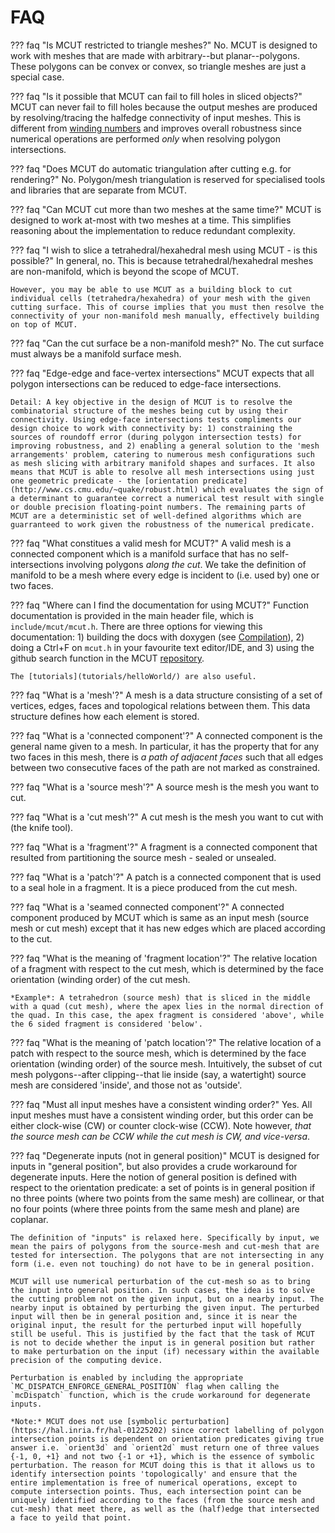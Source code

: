 # FAQ

??? faq "Is MCUT restricted to triangle meshes?"
    No. MCUT is designed to work with meshes that are made with arbitrary--but planar--polygons. These polygons can be convex or convex, so triangle meshes are just a special case.

??? faq "Is it possible that MCUT can fail to fill holes in sliced objects?"
    MCUT can never fail to fill holes because the output meshes are produced by resolving/tracing the halfedge connectivity of input meshes. This is different from [winding numbers](https://igl.ethz.ch/projects/winding-number/robust-inside-outside-segmentation-using-generalized-winding-numbers-siggraph-2013-jacobson-et-al.pdf) and improves overall robustness since numerical operations are performed _only_ when resolving polygon intersections. 

??? faq "Does MCUT do automatic triangulation after cutting e.g. for rendering?"
    No. Polygon/mesh triangulation is reserved for specialised tools and libraries that are separate from MCUT. 

??? faq "Can MCUT cut more than two meshes at the same time?"
    MCUT is designed to work at-most with two meshes at a time. This simplifies reasoning about the implementation to reduce redundant complexity.

??? faq "I wish to slice a tetrahedral/hexahedral mesh using MCUT - is this possible?"
    In general, no. This is because tetrahedral/hexahedral meshes are non-manifold, which is beyond the scope of MCUT.

    However, you may be able to use MCUT as a building block to cut individual cells (tetrahedra/hexahedra) of your mesh with the given cutting surface. This of course implies that you must then resolve the connectivity of your non-manifold mesh manually, effectively building on top of MCUT.

??? faq "Can the cut surface be a non-manifold mesh?"
    No. The cut surface must always be a manifold surface mesh. 

??? faq "Edge-edge and face-vertex intersections"
    MCUT expects that all polygon intersections can be reduced to edge-face intersections.
    
    Detail: A key objective in the design of MCUT is to resolve the combinatorial structure of the meshes being cut by using their connectivity. Using edge-face intersections tests compliments our design choice to work with connectivity by: 1) constraining the sources of roundoff error (during polygon intersection tests) for improving robustness, and 2) enabling a general solution to the 'mesh arrangements' problem, catering to numerous mesh configurations such as mesh slicing with arbitrary manifold shapes and surfaces. It also means that MCUT is able to resolve all mesh intersections using just one geometric predicate - the [orientation predicate](http://www.cs.cmu.edu/~quake/robust.html) which evaluates the sign of a determinant to guarantee correct a numerical test result with single or double precision floating-point numbers. The remaining parts of MCUT are a deterministic set of well-defined algorithms which are guarranteed to work given the robustness of the numerical predicate.

??? faq "What constitues a valid mesh for MCUT?"
    A valid mesh is a connected component which is a manifold surface that has no self-intersections involving polygons _along the cut_. We take the definition of manifold to be a mesh where every edge is incident to (i.e. used by) one or two faces.

??? faq "Where can I find the documentation for using MCUT?"
    Function documentation is provided in the main header file, which is `include/mcut/mcut.h`. There are three options for viewing this documentation: 1) building the docs with doxygen (see [Compilation](building)), 2) doing a Ctrl+F on `mcut.h` in your favourite text editor/IDE, and 3) using the github search function in the MCUT [repository](https://github.com/cutdigital/mcut.git).

    The [tutorials](tutorials/helloWorld/) are also useful.

??? faq "What is a 'mesh'?"
    A mesh is a data structure consisting of a set of vertices, edges, faces and topological relations between them. This data structure defines how each element is stored.

??? faq "What is a 'connected component'?"
    A connected component is the general name given to a mesh. In particular, it has the property that for any two faces in this mesh, there is _a path of adjacent faces_ such that all edges between two consecutive faces of the path are not marked as constrained.

??? faq "What is a 'source mesh'?"
    A source mesh is the mesh you want to cut.

??? faq "What is a 'cut mesh'?"
    A cut mesh is the mesh you want to cut with (the knife tool).

??? faq "What is a 'fragment'?"
    A fragment is a connected component that resulted from partitioning the source mesh - sealed or unsealed.
    
??? faq "What is a 'patch'?"
    A patch is a connected component that is used to a seal hole in a fragment. It is a piece produced from the cut mesh.

??? faq "What is a 'seamed connected component'?"
    A connected component produced by MCUT which is same as an input mesh (source mesh or cut mesh) except that it has new edges which are placed according to the cut.  

??? faq "What is the meaning of 'fragment location'?"
    The relative location of a fragment with respect to the cut mesh, which is determined by the face orientation (winding order) of the cut mesh. 
    
    *Example*: A tetrahedron (source mesh) that is sliced in the middle with a quad (cut mesh), where the apex lies in the normal direction of the quad. In this case, the apex fragment is considered 'above', while the 6 sided fragment is considered 'below'.

??? faq "What is the meaning of 'patch location'?"
    The relative location of a patch with respect to the source mesh, which is determined by the face orientation (winding order) of the source mesh. Intuitively, the subset of cut mesh polygons--after clipping--that lie inside (say, a watertight) source mesh are considered 'inside', and those not as 'outside'. 

??? faq "Must all input meshes have a consistent winding order?"
    Yes. All input meshes must have a consistent winding order, but this order can be either clock-wise (CW) or counter clock-wise (CCW). Note however, _that the source mesh can be CCW while the cut mesh is CW, and vice-versa_.

??? faq "Degenerate inputs (not in general position)"
    MCUT is designed for inputs in "general position", but also provides a crude workaround for degenerate inputs. Here the notion of general position is defined with respect to the orientation predicate: a set of points is in general position if no three points (where two points from the same mesh) are collinear, or that no four points (where three points from the same mesh and plane) are coplanar.

    The definition of "inputs" is relaxed here. Specifically by input, we mean the pairs of polygons from the source-mesh and cut-mesh that are tested for intersection. The polygons that are not intersecting in any form (i.e. even not touching) do not have to be in general position.

    MCUT will use numerical perturbation of the cut-mesh so as to bring the input into general position. In such cases, the idea is to solve the cutting problem not on the given input, but on a nearby input. The nearby input is obtained by perturbing the given input. The perturbed input will then be in general position and, since it is near the original input, the result for the perturbed input will hopefully still be useful. This is justified by the fact that the task of MCUT is not to decide whether the input is in general position but rather to make perturbation on the input (if) necessary within the available precision of the computing device. 

    Perturbation is enabled by including the appropriate `MC_DISPATCH_ENFORCE_GENERAL_POSITION` flag when calling the `mcDispatch` function, which is the crude workaround for degenerate inputs.
      
    *Note:* MCUT does not use [symbolic perturbation](https://hal.inria.fr/hal-01225202) since correct labelling of polygon intersection points is dependent on orientation predicates giving true answer i.e. `orient3d` and `orient2d` must return one of three values {-1, 0, +1} and not two {-1 or +1}, which is the essence of symbolic perturbation. The reason for MCUT doing this is that it allows us to identify intersection points 'topologically' and ensure that the entire implementation is free of numerical operations, except to compute intersection points. Thus, each intersection point can be uniquely identified according to the faces (from the source mesh and cut-mesh) that meet there, as well as the (half)edge that intersected a face to yeild that point.